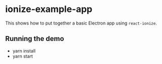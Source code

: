 # ionize-example-app
This shows how to put together a basic Electron app using `react-ionize`.

## Running the demo
* yarn install
* yarn start
